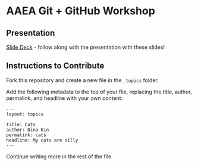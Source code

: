 # AAEA Git + GitHub Workshop

## Presentation

[Slide Deck](https://docs.google.com/presentation/d/1ODPhd2hiBR3SWcnoH0lFVTau-tMiszGvqcQQ1WEyB7c/edit?usp=sharing) - follow along with the presentation with these slides!

## Instructions to Contribute

Fork this repository and create a new file in the ```_topics``` folder.

Add the following metadata to the top of your file, replacing the title, author, permalink, and headline with your own content:

```
---
layout: topics

title: Cats
author: Nina Kin
permalink: cats
headline: My cats are silly
---
```

Continue writing more in the rest of the file.
